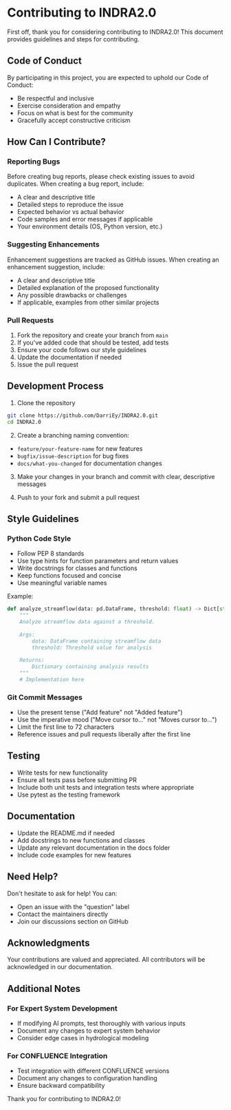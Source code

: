 # Contributing to INDRA2.0

First off, thank you for considering contributing to INDRA2.0! This document provides guidelines and steps for contributing.

## Code of Conduct

By participating in this project, you are expected to uphold our Code of Conduct:
- Be respectful and inclusive
- Exercise consideration and empathy
- Focus on what is best for the community
- Gracefully accept constructive criticism

## How Can I Contribute?

### Reporting Bugs

Before creating bug reports, please check existing issues to avoid duplicates. When creating a bug report, include:
- A clear and descriptive title
- Detailed steps to reproduce the issue
- Expected behavior vs actual behavior
- Code samples and error messages if applicable
- Your environment details (OS, Python version, etc.)

### Suggesting Enhancements

Enhancement suggestions are tracked as GitHub issues. When creating an enhancement suggestion, include:
- A clear and descriptive title
- Detailed explanation of the proposed functionality
- Any possible drawbacks or challenges
- If applicable, examples from other similar projects

### Pull Requests

1. Fork the repository and create your branch from `main`
2. If you've added code that should be tested, add tests
3. Ensure your code follows our style guidelines
4. Update the documentation if needed
5. Issue the pull request

## Development Process

1. Clone the repository
```bash
git clone https://github.com/DarriEy/INDRA2.0.git
cd INDRA2.0
```

2. Create a branching naming convention:
- `feature/your-feature-name` for new features
- `bugfix/issue-description` for bug fixes
- `docs/what-you-changed` for documentation changes

3. Make your changes in your branch and commit with clear, descriptive messages

4. Push to your fork and submit a pull request

## Style Guidelines

### Python Code Style

- Follow PEP 8 standards
- Use type hints for function parameters and return values
- Write docstrings for classes and functions
- Keep functions focused and concise
- Use meaningful variable names

Example:
```python
def analyze_streamflow(data: pd.DataFrame, threshold: float) -> Dict[str, Any]:
    """
    Analyze streamflow data against a threshold.
    
    Args:
        data: DataFrame containing streamflow data
        threshold: Threshold value for analysis
        
    Returns:
        Dictionary containing analysis results
    """
    # Implementation here
```

### Git Commit Messages

- Use the present tense ("Add feature" not "Added feature")
- Use the imperative mood ("Move cursor to..." not "Moves cursor to...")
- Limit the first line to 72 characters
- Reference issues and pull requests liberally after the first line

## Testing

- Write tests for new functionality
- Ensure all tests pass before submitting PR
- Include both unit tests and integration tests where appropriate
- Use pytest as the testing framework

## Documentation

- Update the README.md if needed
- Add docstrings to new functions and classes
- Update any relevant documentation in the docs folder
- Include code examples for new features

## Need Help?

Don't hesitate to ask for help! You can:
- Open an issue with the "question" label
- Contact the maintainers directly
- Join our discussions section on GitHub

## Acknowledgments

Your contributions are valued and appreciated. All contributors will be acknowledged in our documentation.

## Additional Notes

### For Expert System Development
- If modifying AI prompts, test thoroughly with various inputs
- Document any changes to expert system behavior
- Consider edge cases in hydrological modeling

### For CONFLUENCE Integration
- Test integration with different CONFLUENCE versions
- Document any changes to configuration handling
- Ensure backward compatibility

Thank you for contributing to INDRA2.0!
